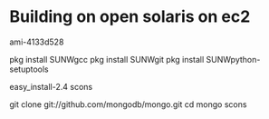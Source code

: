 
Building on open solaris on ec2
================

ami-4133d528


pkg install SUNWgcc
pkg install SUNWgit
pkg install SUNWpython-setuptools

easy_install-2.4 scons


git clone git://github.com/mongodb/mongo.git
cd mongo
scons 
